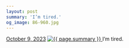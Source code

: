 ```yaml
---
layout: post
summary: 'I’m tired.'
og_image: 86-960.jpg
---
```


<p>
  <time>
    <a href="/86">October 9, 2023</a>
  </time>
  <a href="/86">
    <img src="{{ site.assets_url }}/86-480.jpg" srcset="{{ site.assets_url }}/86-240.jpg 240w, {{ site.assets_url }}/86-480.jpg 480w, {{ site.assets_url }}/86-720.jpg 720w, {{ site.assets_url }}/86-960.jpg 960w" sizes="(min-width: 700px) 50vw, calc(100vw - 2rem)" alt="{{ page.summary }}" />
  </a>
  <span>I’m tired.</span>
</p>
